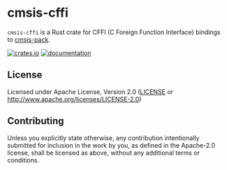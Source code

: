 # cmsis-cffi

`cmsis-cffi` is a Rust crate for CFFI (C Foreign Function Interface) bindings to [cmsis-pack](https://crates.io/crates/cmsis-pack).

[![crates.io](https://img.shields.io/crates/v/cmsis-cffi)](https://crates.io/crates/cmsis-cffi) [![documentation](https://docs.rs/cmsis-cffi/badge.svg)](https://docs.rs/cmsis-cffi)

## License

Licensed under Apache License, Version 2.0 ([LICENSE](LICENSE) or http://www.apache.org/licenses/LICENSE-2.0)

## Contributing

Unless you explicitly state otherwise, any contribution intentionally submitted
for inclusion in the work by you, as defined in the Apache-2.0 license, shall
be licensed as above, without any additional terms or conditions.
